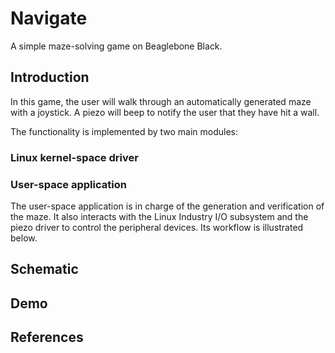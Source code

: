 # Navigate
A simple maze-solving game on Beaglebone Black. 

## Introduction
In this game, the user will walk through an automatically generated maze with a joystick. 
A piezo will beep to notify the user that they have hit a wall. 

The functionality is implemented by two main modules:
### Linux kernel-space driver

### User-space application
The user-space application is in charge of the generation and verification of the maze. 
It also interacts with the Linux Industry I/O subsystem and the piezo driver to control the peripheral devices. 
Its workflow is illustrated below.

## Schematic

## Demo

## References








